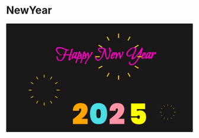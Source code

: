 # NewYear
![image alt](https://github.com/Shipra53/NewYear/blob/c33ce7b949ea144ff264564719229574b8708afa/Screenshot%202025-03-02%20104116.png)
